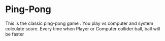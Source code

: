 # Ping-Pong
 
 This is the classic ping-pong game .
 You play vs computer and system colculate score.
 Every time when Player or Computer collider ball, ball will be faster
